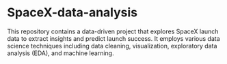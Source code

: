 # SpaceX-data-analysis
This repository contains a data-driven project that explores SpaceX launch data to extract insights and predict launch success. It employs various data science techniques including data cleaning, visualization, exploratory data analysis (EDA), and machine learning.
